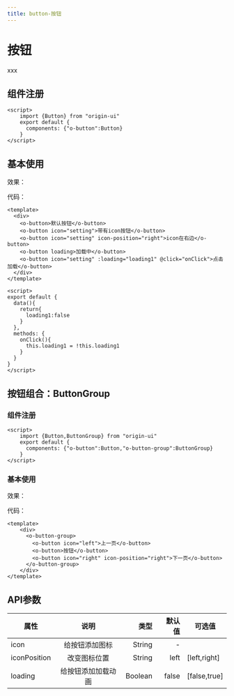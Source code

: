 ```yaml
---
title: button-按钮
---
```

# 按钮
xxx
## 组件注册
```vue
<script>
    import {Button} from "origin-ui"
    export default {
      components: {"o-button":Button}
    }
</script>
```
## 基本使用
效果： 

<buttonDemos></buttonDemos>

代码：

```vue
<template>
  <div>
    <o-button>默认按钮</o-button>
    <o-button icon="setting">带有icon按钮</o-button>
    <o-button icon="setting" icon-position="right">icon在右边</o-button>
    <o-button loading>加载中</o-button>
    <o-button icon="setting" :loading="loading1" @click="onClick">点击加载</o-button>
  </div>
</template>

<script>
export default {
  data(){
    return{
      loading1:false
    }
  },
  methods: {
    onClick(){
      this.loading1 = !this.loading1
    }
  }
}
</script>
```
## 按钮组合：ButtonGroup
### 组件注册

```vue
<script>
    import {Button,ButtonGroup} from "origin-ui"
    export default {
      components: {"o-button":Button,"o-button-group":ButtonGroup}
    }
</script>
```

### 基本使用
效果：

<buttonGroupDemos></buttonGroupDemos>  

代码：

```vue
<template>
    <div>
      <o-button-group>
        <o-button icon="left">上一页</o-button>
        <o-button>按钮</o-button>
        <o-button icon="right" icon-position="right">下一页</o-button>
      </o-button-group>
    </div>
</template>
```

## API参数
|     属性      | 说明           | 类型      |   默认值  |   可选值   |
| ------------ |:-------------: | -------: | --------: | --------- |
| icon         | 给按钮添加图标    | String  |    -     |           |
| iconPosition | 改变图标位置      | String  |   left	  |     [left,right]      |
| loading      | 给按钮添加加载动画 | Boolean |   false  |     [false,true]      |